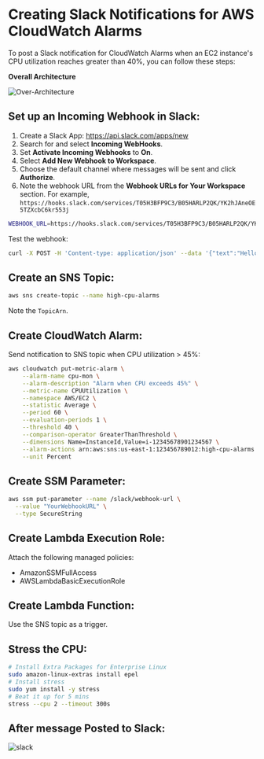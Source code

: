 # Creating Slack Notifications for AWS CloudWatch Alarms

To post a Slack notification for CloudWatch Alarms when an EC2 instance's CPU utilization reaches greater than 40%, you can follow these steps:

**Overall Architecture**

![Over-Architecture](https://github.com/m-elyoubi/Creating-Slack-Notifications-for-CloudWatch-Alarms/assets/100800360/2597e62c-87fb-45a9-93e8-9bd89da2bca5)


## Set up an Incoming Webhook in Slack:

1. Create a Slack App: <https://api.slack.com/apps/new>
1. Search for and select **Incoming WebHooks**.
1. Set **Activate Incoming Webhooks** to **On**.
1. Select **Add New Webhook to Workspace**.
1. Choose the default channel where messages will be sent and click **Authorize**.
1. Note the webhook URL from the **Webhook URLs for Your Workspace** section. For example, `https://hooks.slack.com/services/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`

```sh
WEBHOOK_URL=https://hooks.slack.com/services/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
```

Test the webhook:

```sh
curl -X POST -H 'Content-type: application/json' --data '{"text":"Hello, World!"}' $WEBHOOK_URL
```

## Create an SNS Topic:

```sh
aws sns create-topic --name high-cpu-alarms
```

Note the `TopicArn`.

## Create CloudWatch Alarm:

Send notification to SNS topic when CPU utilization > 45%:

```sh
aws cloudwatch put-metric-alarm \
    --alarm-name cpu-mon \
    --alarm-description "Alarm when CPU exceeds 45%" \
    --metric-name CPUUtilization \
    --namespace AWS/EC2 \
    --statistic Average \
    --period 60 \
    --evaluation-periods 1 \
    --threshold 40 \
    --comparison-operator GreaterThanThreshold \
    --dimensions Name=InstanceId,Value=i-12345678901234567 \
    --alarm-actions arn:aws:sns:us-east-1:123456789012:high-cpu-alarms \
    --unit Percent
```

## Create SSM Parameter:

```sh
aws ssm put-parameter --name /slack/webhook-url \
  --value "YourWebhookURL" \
  --type SecureString

```

## Create Lambda Execution Role:

Attach the following managed policies:

- AmazonSSMFullAccess
- AWSLambdaBasicExecutionRole

## Create Lambda Function:

Use the SNS topic as a trigger.

## Stress the CPU:

```sh
# Install Extra Packages for Enterprise Linux
sudo amazon-linux-extras install epel
# Install stress
sudo yum install -y stress
# Beat it up for 5 mins
stress --cpu 2 --timeout 300s
```

## After message Posted to Slack:
![slack](https://github.com/m-elyoubi/Creating-Slack-Notifications-for-CloudWatch-Alarms/assets/100800360/faccb70f-e42d-4753-a9ad-4effdfdbc595)



